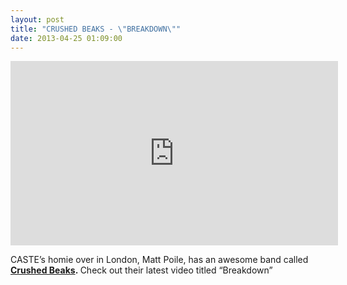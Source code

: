 ```yaml
---
layout: post
title: "CRUSHED BEAKS - \"BREAKDOWN\""
date: 2013-04-25 01:09:00
---
```


<p><iframe frameborder="0" height="295" src="http://www.youtube.com/embed/4zVB4_D32Zw" width="524"></iframe></p>
<p>CASTE&#8217;s homie over in London, Matt Poile, has an awesome band called <strong><a href="http://crushedbeaks.tumblr.com/">Crushed Beaks</a>. </strong>Check out their latest video titled &#8220;Breakdown&#8221;<a href="http://crushedbeaks.tumblr.com/"><br/></a></p>
